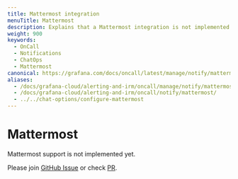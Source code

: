 ```yaml
---
title: Mattermost integration
menuTitle: Mattermost
description: Explains that a Mattermost integration is not implemented yet.
weight: 900
keywords:
  - OnCall
  - Notifications
  - ChatOps
  - Mattermost
canonical: https://grafana.com/docs/oncall/latest/manage/notify/mattermost/
aliases:
  - /docs/grafana-cloud/alerting-and-irm/oncall/manage/notify/mattermost/
  - /docs/grafana-cloud/alerting-and-irm/oncall/notify/mattermost/
  - ../../chat-options/configure-mattermost
---
```


# Mattermost

Mattermost support is not implemented yet.

Please join [GitHub Issue](https://github.com/grafana/oncall/issues/96) or
check [PR](https://github.com/grafana/oncall/pull/606).

